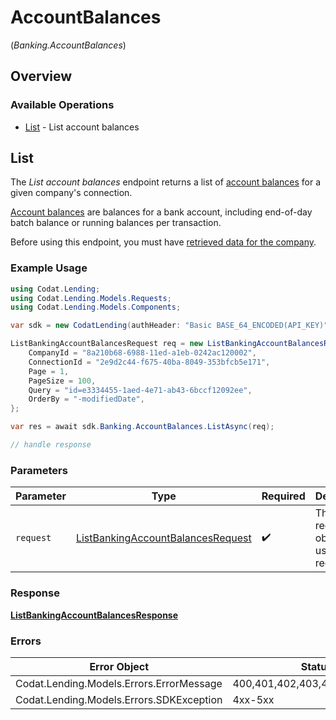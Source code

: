 # AccountBalances
(*Banking.AccountBalances*)

## Overview

### Available Operations

* [List](#list) - List account balances

## List

The *List account balances* endpoint returns a list of [account balances](https://docs.codat.io/lending-api#/schemas/AccountBalance) for a given company's connection.

[Account balances](https://docs.codat.io/lending-api#/schemas/AccountBalance) are balances for a bank account, including end-of-day batch balance or running balances per transaction.

Before using this endpoint, you must have [retrieved data for the company](https://docs.codat.io/lending-api#/operations/refresh-company-data).
    

### Example Usage

```csharp
using Codat.Lending;
using Codat.Lending.Models.Requests;
using Codat.Lending.Models.Components;

var sdk = new CodatLending(authHeader: "Basic BASE_64_ENCODED(API_KEY)");

ListBankingAccountBalancesRequest req = new ListBankingAccountBalancesRequest() {
    CompanyId = "8a210b68-6988-11ed-a1eb-0242ac120002",
    ConnectionId = "2e9d2c44-f675-40ba-8049-353bfcb5e171",
    Page = 1,
    PageSize = 100,
    Query = "id=e3334455-1aed-4e71-ab43-6bccf12092ee",
    OrderBy = "-modifiedDate",
};

var res = await sdk.Banking.AccountBalances.ListAsync(req);

// handle response
```

### Parameters

| Parameter                                                                                       | Type                                                                                            | Required                                                                                        | Description                                                                                     |
| ----------------------------------------------------------------------------------------------- | ----------------------------------------------------------------------------------------------- | ----------------------------------------------------------------------------------------------- | ----------------------------------------------------------------------------------------------- |
| `request`                                                                                       | [ListBankingAccountBalancesRequest](../../Models/Requests/ListBankingAccountBalancesRequest.md) | :heavy_check_mark:                                                                              | The request object to use for the request.                                                      |

### Response

**[ListBankingAccountBalancesResponse](../../Models/Requests/ListBankingAccountBalancesResponse.md)**

### Errors

| Error Object                             | Status Code                              | Content Type                             |
| ---------------------------------------- | ---------------------------------------- | ---------------------------------------- |
| Codat.Lending.Models.Errors.ErrorMessage | 400,401,402,403,404,409,429,500,503      | application/json                         |
| Codat.Lending.Models.Errors.SDKException | 4xx-5xx                                  | */*                                      |
